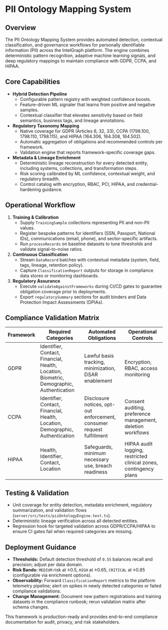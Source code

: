 # PII Ontology Mapping System

## Overview

The PII Ontology Mapping System provides automated detection, contextual classification, and governance workflows for personally identifiable information (PII) across the IntelGraph platform. The engine combines deterministic pattern recognition, adaptive machine learning signals, and deep regulatory mappings to maintain compliance with GDPR, CCPA, and HIPAA.

## Core Capabilities

- **Hybrid Detection Pipeline**
  - Configurable pattern registry with weighted confidence boosts.
  - Feature-driven ML signaler that learns from positive and negative samples.
  - Contextual classifier that elevates sensitivity based on field semantics, business tags, and lineage annotations.
- **Regulatory Taxonomy Mapping**
  - Native coverage for GDPR (Articles 6, 32, 33), CCPA (1798.100, 1798.110, 1798.115), and HIPAA (164.306, 164.308, 164.502).
  - Automatic aggregation of obligations and recommended controls per framework.
  - Validation engine that reports framework-specific coverage gaps.
- **Metadata & Lineage Enrichment**
  - Deterministic lineage reconstruction for every detected entity, including systems, collections, and transformation steps.
  - Risk scoring calibrated by ML confidence, contextual weight, and regulatory breadth.
  - Control catalog with encryption, RBAC, PCI, HIPAA, and credential-hardening guidance.

## Operational Workflow

1. **Training & Calibration**
   - Supply `TrainingSample` collections representing PII and non-PII values.
   - Register bespoke patterns for identifiers (SSN, Passport, National IDs), communications (email, phone), and sector-specific artifacts.
   - Run `processRecords` on baseline datasets to tune thresholds and validate signal-to-noise ratios.
2. **Continuous Classification**
   - Stream `DataRecord` batches with contextual metadata (system, field, tags, lineage, retention policy).
   - Capture `ClassificationReport` outputs for storage in compliance data stores or monitoring dashboards.
3. **Regulatory Assurance**
   - Execute `validateAgainstFrameworks` during CI/CD gates to guarantee obligation coverage prior to deployments.
   - Export `regulatorySummary` sections for audit binders and Data Protection Impact Assessments (DPIAs).

## Compliance Validation Matrix

| Framework | Required Categories                                                                      | Automated Obligations                                                 | Operational Controls                                              |
| --------- | ---------------------------------------------------------------------------------------- | --------------------------------------------------------------------- | ----------------------------------------------------------------- |
| GDPR      | Identifier, Contact, Financial, Health, Location, Biometric, Demographic, Authentication | Lawful basis tracking, minimization, DSAR enablement                  | Encryption, RBAC, access monitoring                               |
| CCPA      | Identifier, Contact, Financial, Health, Location, Demographic, Authentication            | Disclosure notices, opt-out enforcement, consumer request fulfillment | Consent auditing, preference management, deletion workflows       |
| HIPAA     | Health, Identifier, Contact, Location                                                    | Safeguards, minimum necessary use, breach readiness                   | HIPAA audit logging, restricted clinical zones, contingency plans |

## Testing & Validation

- Unit coverage for entity detection, metadata enrichment, regulatory summarization, and validation flows (`server/src/tests/piiOntologyEngine.test.ts`).
- Deterministic lineage verification across all detected entities.
- Regression hook for targeted validation across GDPR/CCPA/HIPAA to ensure CI gates fail when required categories are missing.

## Deployment Guidance

- **Thresholds:** Default detection threshold of `0.55` balances recall and precision; adjust per data domain.
- **Risk Bands:** `MEDIUM` risk at ≥0.5, `HIGH` at ≥0.65, `CRITICAL` at ≥0.85 (configurable via enrichment options).
- **Observability:** Forward `ClassificationReport` metrics to the platform telemetry pipeline; alert on spikes in newly detected categories or failed compliance validations.
- **Change Management:** Document new pattern registrations and training datasets in the compliance runbook; rerun validation matrix after schema changes.

This framework is production-ready and provides end-to-end compliance documentation for audit, privacy, and risk stakeholders.
